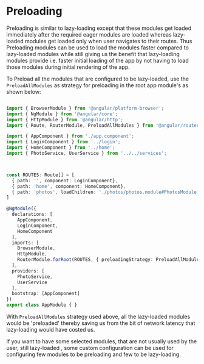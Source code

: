 # Preloading 

Preloading is similar to lazy-loading except that these modules get loaded immediately after the required eager modules are  loaded whereas lazy-loaded modules get loaded only when user navigates to their routes.
Thus Preloading modules can be used to load the modules faster compared to lazy-loaded modules while still giving us the benefit that lazy-loading modules provide i.e. faster initial loading of the app by not having to load those modules during initial rendering of the app.

To Preload all the modules that are configured to be lazy-loaded, use the `PreloadAllModules` as strategy for preloading in the root app module's as shown below: 

```ts

import { BrowserModule } from '@angular/platform-browser';
import { NgModule } from '@angular/core';
import { HttpModule } from '@angular/http';
import { Route, RouterModule, PreloadAllModules } from '@angular/router';

import { AppComponent } from './app.component';
import { LoginComponent } from '../login';
import { HomeComponent } from '../home';   
import { PhotoService, UserService } from '../../services';



const ROUTES: Route[] = [
  { path: '', component: LoginComponent},
  { path: 'home', component: HomeComponent},
  { path: 'photos', loadChildren: './photos/photos.module#PhotosModule' }
]

@NgModule({
  declarations: [
    AppComponent,
    LoginComponent,
    HomeComponent
  ],
  imports: [
    BrowserModule,
    HttpModule,
    RouterModule.forRoot(ROUTES, { preloadingStrategy: PreloadAllModules })
  ],
  providers: [
    PhotoService,
    UserService
  ],
  bootstrap: [AppComponent]
})
export class AppModule { }
```

With `PreloadAllModules` strategy used above, all the lazy-loaded modules would be 'preloaded' thereby saving us from the bit of network latency that lazy-loading would have costed us. 

If you want to have some selected modules, that are not usually used by the user, still lazy-loaded , some custom configuration can be used for configuring few modules to be preloading and few to be lazy-loading.